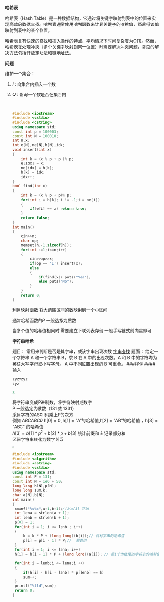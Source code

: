 **哈希表**

哈希表（Hash Table）是一种数据结构，它通过将关键字映射到表中的位置来实现高效的数据查找。哈希表通常使用哈希函数来计算关键字的哈希值，然后将该值映射到表中的某个位置。

哈希表具有快速的查找和插入操作的特点，平均情况下时间复杂度为O(1)。然而，哈希表在处理冲突（多个关键字映射到同一位置）时需要解决冲突问题，常见的解决方法包括开放定址法和链地址法。

**问题**

维护一个集合：

1. $I$ : 向集合内插入一个数

2. $Q$ : 查询一个数是否在集合内

   ​               

   ```c++
   #include <iostream>
   #include <cstdio>
   #include <cstring>
   using namespace std;
   const int p = 100003;
   const int N = 100010;
   int n,x;
   int e[N],ne[N],h[N],idx;
   void insert(int x)
   {
       int k = (x % p + p )% p;
       e[idx] = x; 
       ne[idx] = h[k];
       h[k] = idx;
       idx++;
   }
   bool find(int x)
   {
       int k = (x % p + p)% p;
       for(int i = h[k]; i != -1;i = ne[i])
       {
           if(e[i] == x) return true;
       }
       return false;
   }
   int main()
   {
       cin>>n;
       char op;
       memset(h,-1,sizeof(h));
       for(int i=1;i<=n;i++)
       {
           cin>>op>>x;
           if(op == 'I') insert(x);
           else
           {
               if(find(x)) puts("Yes");
               else puts("No");
           }
       }
       return 0;
   }
   ```

   利用映射函数 将大范围区间的数映射到一个小区间 

   通常哈希函数的$P$ 一般选择为质数  

   当多个值的哈希值相同时 需要建立下联列表存储   一般手写链式前向星即可

   **字符串哈希**

   题目： 常用来判断是否是其字串，或该字串出现次数
   [字串查找](https://loj.ac/p/103)
   题面： 
   给定一个字符串 A 和一个字符串 B，求 B 在 A 中的出现次数。A 和 B 中的字符均为英语大写字母或小写字母。
   A 中不同位置出现的 B 可重叠。
   ###样例
   ####输入   

   ```c++
   zyzyzyz
   zyz
   ```
   ```c++
   3
   ```
   将字符串变成P进制数，将字符映射成数字    
   P 一般选定为质数（131 或 1331）     
   采用字符的ASCII码乘上P的次方     
   例如 
   $ABCABCD$
   h[0] = 0 ,h[1] = "A"的哈希值,h[2] = "AB"的哈希值 ，h[3] = "ABC" 的哈希值     
   $h[3] = b[1] * p^{2} + b[2] * p  + b[3]$ 
   统计前缀和 & 记录部分和   
   区间字符串转化为数字关系    

   <img src="C:\Users\LWQ\Desktop\Admin\photo\shiyan\微信图片_20240321231146.jpg" style="zoom: 25%;" />

   ```c++
   #include <iostream>
   #include <algorithm>
   #include <cstring>
   #include <cstdio>
   using namespace std;
   const int P = 131;
   const int N = 1e6 + 50;
   long long h[N],p[N];
   long long sum,k;
   char a[N],b[N];
   int main()
   {
   	scanf("%s%s",a+1,b+1);//从a[1] 开始 
   	int lena = strlen(a + 1);
   	int lenb = strlen(b + 1);
   	p[0] = 1;
   	for(int i = 1; i <= lenb ; i++)
   	{
   		k = k * P + (long long)(b[i]);// 目标字串的哈希值
   		p[i] = p[i - 1] * P;//  幂数组
   	}
   	for(int i = 1; i <= lena; i++)
   	h[i] = h[i - 1] * P + (long long)(a[i]); // 第i个为结尾的字符串的哈希值
   	
   	for(int i = lenb;i <= lena;i ++)
   	{
   		if(h[i] - h[i - lenb] * p[lenb] == k) 
   		sum++;
   	}
   	printf("%lld",sum);
   	return 0;
   }
    
   ```